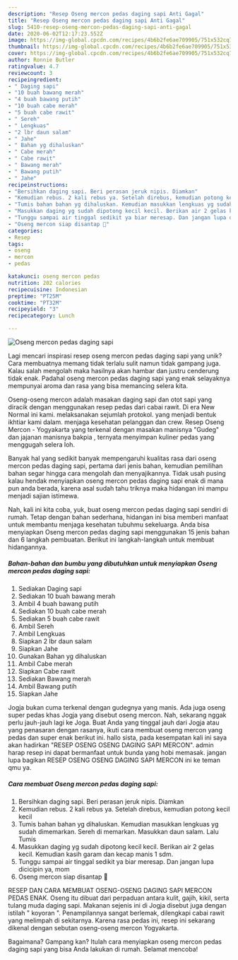 ```yaml
---
description: "Resep Oseng mercon pedas daging sapi Anti Gagal"
title: "Resep Oseng mercon pedas daging sapi Anti Gagal"
slug: 5410-resep-oseng-mercon-pedas-daging-sapi-anti-gagal
date: 2020-06-02T12:17:23.552Z
image: https://img-global.cpcdn.com/recipes/4b6b2fe6ae709905/751x532cq70/oseng-mercon-pedas-daging-sapi-foto-resep-utama.jpg
thumbnail: https://img-global.cpcdn.com/recipes/4b6b2fe6ae709905/751x532cq70/oseng-mercon-pedas-daging-sapi-foto-resep-utama.jpg
cover: https://img-global.cpcdn.com/recipes/4b6b2fe6ae709905/751x532cq70/oseng-mercon-pedas-daging-sapi-foto-resep-utama.jpg
author: Ronnie Butler
ratingvalue: 4.7
reviewcount: 3
recipeingredient:
- " Daging sapi"
- "10 buah bawang merah"
- "4 buah bawang putih"
- "10 buah cabe merah"
- "5 buah cabe rawit"
- " Sereh"
- " Lengkuas"
- "2 lbr daun salam"
- " Jahe"
- " Bahan yg dihaluskan"
- " Cabe merah"
- " Cabe rawit"
- " Bawang merah"
- " Bawang putih"
- " Jahe"
recipeinstructions:
- "Bersihkan daging sapi. Beri perasan jeruk nipis. Diamkan"
- "Kemudian rebus. 2 kali rebus ya. Setelah direbus, kemudian potong kecil kecil"
- "Tumis bahan bahan yg dihaluskan. Kemudian masukkan lengkuas yg sudah dimemarkan. Sereh di memarkan. Masukkan daun salam. Lalu Tumis"
- "Masukkan daging yg sudah dipotong kecil kecil. Berikan air 2 gelas kecil. Kemudian kasih garam dan kecap manis 1 sdm."
- "Tunggu sampai air tinggal sedikit ya biar meresap. Dan jangan lupa dicicipin ya, mom"
- "Oseng mercon siap disantap 🤩"
categories:
- Resep
tags:
- oseng
- mercon
- pedas

katakunci: oseng mercon pedas 
nutrition: 202 calories
recipecuisine: Indonesian
preptime: "PT25M"
cooktime: "PT32M"
recipeyield: "3"
recipecategory: Lunch

---
```



![Oseng mercon pedas daging sapi](https://img-global.cpcdn.com/recipes/4b6b2fe6ae709905/751x532cq70/oseng-mercon-pedas-daging-sapi-foto-resep-utama.jpg)

Lagi mencari inspirasi resep oseng mercon pedas daging sapi yang unik? Cara membuatnya memang tidak terlalu sulit namun tidak gampang juga. Kalau salah mengolah maka hasilnya akan hambar dan justru cenderung tidak enak. Padahal oseng mercon pedas daging sapi yang enak selayaknya mempunyai aroma dan rasa yang bisa memancing selera kita.

Oseng-oseng mercon adalah masakan daging sapi dan otot sapi yang diracik dengan menggunakan resep pedas dari cabai rawit. Di era New Normal ini kami. melaksanakan sejumlah protokol. yang menjadi bentuk ikhtiar kami dalam. menjaga kesehatan pelanggan dan crew. Resep Oseng Mercon - Yogyakarta yang terkenal dengan masakan manisnya &#34;Gudeg&#34; dan jajanan manisnya bakpia , ternyata menyimpan kuliner pedas yang menggugah selera loh.

Banyak hal yang sedikit banyak mempengaruhi kualitas rasa dari oseng mercon pedas daging sapi, pertama dari jenis bahan, kemudian pemilihan bahan segar hingga cara mengolah dan menyajikannya. Tidak usah pusing kalau hendak menyiapkan oseng mercon pedas daging sapi enak di mana pun anda berada, karena asal sudah tahu triknya maka hidangan ini mampu menjadi sajian istimewa.


Nah, kali ini kita coba, yuk, buat oseng mercon pedas daging sapi sendiri di rumah. Tetap dengan bahan sederhana, hidangan ini bisa memberi manfaat untuk membantu menjaga kesehatan tubuhmu sekeluarga. Anda bisa menyiapkan Oseng mercon pedas daging sapi menggunakan 15 jenis bahan dan 6 langkah pembuatan. Berikut ini langkah-langkah untuk membuat hidangannya.

<!--inarticleads1-->

##### Bahan-bahan dan bumbu yang dibutuhkan untuk menyiapkan Oseng mercon pedas daging sapi:

1. Sediakan  Daging sapi
1. Sediakan 10 buah bawang merah
1. Ambil 4 buah bawang putih
1. Sediakan 10 buah cabe merah
1. Sediakan 5 buah cabe rawit
1. Ambil  Sereh
1. Ambil  Lengkuas
1. Siapkan 2 lbr daun salam
1. Siapkan  Jahe
1. Gunakan  Bahan yg dihaluskan
1. Ambil  Cabe merah
1. Siapkan  Cabe rawit
1. Sediakan  Bawang merah
1. Ambil  Bawang putih
1. Siapkan  Jahe


Jogja bukan cuma terkenal dengan gudegnya yang manis. Ada juga oseng super pedas khas Jogja yang disebut oseng mercon. Nah, sekarang nggak perlu jauh-jauh lagi ke Joga. Buat Anda yang tinggal jauh dari Jogja atau yang penasaran dengan rasanya, ikuti cara membuat oseng mercon yang pedas dan super enak berikut ini. hallo sista, pada kesempatan kali ini saya akan hadirkan &#34;RESEP OSENG OSENG DAGING SAPI MERCON&#34;. admin harap resep ini dapat bermanfaat untuk bunda yang hobi memasak. jangan lupa bagikan RESEP OSENG OSENG DAGING SAPI MERCON ini ke teman qmu ya. 

<!--inarticleads2-->

##### Cara membuat Oseng mercon pedas daging sapi:

1. Bersihkan daging sapi. Beri perasan jeruk nipis. Diamkan
1. Kemudian rebus. 2 kali rebus ya. Setelah direbus, kemudian potong kecil kecil
1. Tumis bahan bahan yg dihaluskan. Kemudian masukkan lengkuas yg sudah dimemarkan. Sereh di memarkan. Masukkan daun salam. Lalu Tumis
1. Masukkan daging yg sudah dipotong kecil kecil. Berikan air 2 gelas kecil. Kemudian kasih garam dan kecap manis 1 sdm.
1. Tunggu sampai air tinggal sedikit ya biar meresap. Dan jangan lupa dicicipin ya, mom
1. Oseng mercon siap disantap 🤩


RESEP DAN CARA MEMBUAT OSENG-OSENG DAGING SAPI MERCON PEDAS ENAK. Oseng itu dibuat dari perpaduan antara kulit, gajih, kikil, serta tulang muda daging sapi. Makanan sejenis ini di Jogja disebut juga dengan istilah &#34; koyoran &#34;. Penampilannya sangat berlemak, dilengkapi cabai rawit yang melimpah di sekitarnya. Karena rasa pedas ini, resep ini sekarang dikenal dengan sebutan oseng-oseng mercon Yogyakarta. 

Bagaimana? Gampang kan? Itulah cara menyiapkan oseng mercon pedas daging sapi yang bisa Anda lakukan di rumah. Selamat mencoba!
